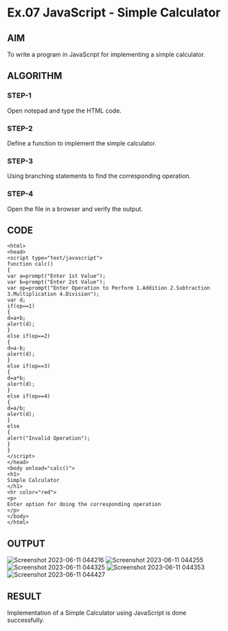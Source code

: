 # Ex.07 JavaScript - Simple Calculator
## AIM
  To write a program in JavaScript for implementing a simple calculator.

## ALGORITHM
### STEP-1
  Open notepad and type the HTML code.

### STEP-2
  Define a function to implement the simple calculator.

### STEP-3
  Using branching statements to find the corresponding operation.

### STEP-4
  Open the file in a browser and verify the output.
  
## CODE
```
<html>
<head>
<script type="text/javascript">
function calc()
{
var a=prompt("Enter 1st Value");
var b=prompt("Enter 2st Value");
var op=prompt("Enter Operation to Perform 1.Addition 2.Subtraction 3.Multiplication 4.Division");
var d;
if(op==1)
{
d=a+b;
alert(d);
}
else if(op==2)
{
d=a-b;
alert(d);
}
else if(op==3)
{
d=a*b;
alert(d);
}
else if(op==4)
{
d=a/b;
alert(d);
}
else
{
alert("Invalid Operation");
}
}
</script>
</head>
<body onload="calc()">
<h1>
Simple Calculator
</h1>
<hr color="red">
<p> 
Enter option for doing the corresponding operation
</p>
</body>
</html>
```


## OUTPUT
![Screenshot 2023-06-11 044216](https://github.com/Lillyjagan/Ex07_Web-Design/assets/128703180/f7dba808-174b-4585-9e86-d6f049972b72)
![Screenshot 2023-06-11 044255](https://github.com/Lillyjagan/Ex07_Web-Design/assets/128703180/e0bdf736-2e85-47d4-96c8-60af59259e3a)
![Screenshot 2023-06-11 044325](https://github.com/Lillyjagan/Ex07_Web-Design/assets/128703180/c26e575f-aafb-48bc-ad78-d2944b1ef7d6)
![Screenshot 2023-06-11 044353](https://github.com/Lillyjagan/Ex07_Web-Design/assets/128703180/49d847e2-e294-4cff-928c-18c2b8945636)
![Screenshot 2023-06-11 044427](https://github.com/Lillyjagan/Ex07_Web-Design/assets/128703180/38e90b9b-3c4d-4939-a210-033100cf7b4e)


## RESULT
  Implementation of a Simple Calculator using JavaScript is done successfully.
